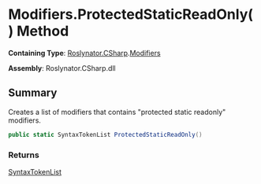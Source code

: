 # Modifiers\.ProtectedStaticReadOnly\(\) Method

**Containing Type**: [Roslynator.CSharp](../../README.md)\.[Modifiers](../README.md)

**Assembly**: Roslynator\.CSharp\.dll

## Summary

Creates a list of modifiers that contains "protected static readonly" modifiers\.

```csharp
public static SyntaxTokenList ProtectedStaticReadOnly()
```

### Returns

[SyntaxTokenList](https://docs.microsoft.com/en-us/dotnet/api/microsoft.codeanalysis.syntaxtokenlist)

